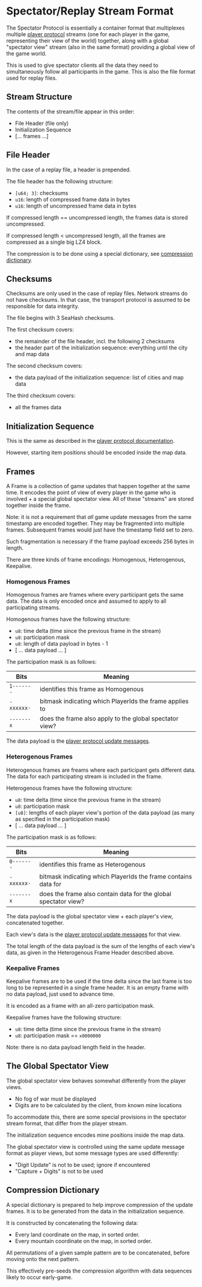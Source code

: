 # Spectator/Replay Stream Format

The Spectator Protocol is essentially a container format that multiplexes
multiple [player protocol](./dataformat-player.md) streams (one for each player in
the game, representing their view of the world) together, along with a global
"spectator view" stream (also in the same format) providing a global view
of the game world.

This is used to give spectator clients all the data they need to simultaneously
follow all participants in the game. This is also the file format used for
replay files.

## Stream Structure

The contents of the stream/file appear in this order:

 - File Header (file only)
 - Initialization Sequence
 - [... frames ...]

## File Header

In the case of a replay file, a header is prepended.

The file header has the following structure:
 - `[u64; 3]`: checksums
 - `u16`: length of compressed frame data in bytes
 - `u16`: length of uncompressed frame data in bytes

If compressed length == uncompressed length, the frames data is stored uncompressed.

If compressed length < uncompressed length, all the frames are compressed as a single big LZ4 block.

The compression is to be done using a special dictionary, see [compression dictionary](#compression-dictionary).

## Checksums

Checksums are only used in the case of replay files. Network streams do
not have checksums. In that case, the transport protocol is assumed to be
responsible for data integrity.

The file begins with 3 SeaHash checksums.

The first checksum covers:
 - the remainder of the file header, incl. the following 2 checksums
 - the header part of the initialization sequence: everything until the city and map data

The second checksum covers:
 - the data payload of the initialization sequence: list of cities and map data

The third checksum covers:
 - all the frames data

## Initialization Sequence

This is the same as described in the [player protocol documentation](./dataformat-player.md).

However, starting item positions should be encoded inside the map data.

## Frames

A Frame is a collection of game updates that happen together at the same time.
It encodes the point of view of every player in the game who is involved + a
special global spectator view. All of these "streams" are stored together inside
the frame.

Note: it is not a requirement that *all* game update messages from the same
timestamp are encoded together. They may be fragmented into multiple frames.
Subsequent frames would just have the timestamp field set to zero.

Such fragmentation is necessary if the frame payload exceeds 256 bytes in length.

There are three kinds of frame encodings: Homogenous, Heterogenous, Keepalive.

### Homogenous Frames

Homogenous frames are frames where every participant gets the same data. The data is
only encoded once and assumed to apply to all participating streams.

Homogenous frames have the following structure:
 - `u8`: time delta (time since the previous frame in the stream)
 - `u8`: participation mask
 - `u8`: length of data payload in bytes - 1
 - [ ... data payload ... ]

The participation mask is as follows:

|Bits      |Meaning                                                  |
|----------|---------------------------------------------------------|
|`1-------`| identifies this frame as Homogenous                     |
|`-xxxxxx-`| bitmask indicating which PlayerIds the frame applies to |
|`-------x`| does the frame also apply to the global spectator view? |

The data payload is the [player protocol update messages](./dataformat-player.md#gameplay-messages).

### Heterogenous Frames

Heterogenous frames are freams where each participant gets different data. The data
for each participating stream is included in the frame.

Heterogenous frames have the following structure:
 - `u8`: time delta (time since the previous frame in the stream)
 - `u8`: participation mask
 - `[u8]`: lengths of each player view's portion of the data payload (as many as specified in the participation mask)
 - [ ... data payload ... ]

The participation mask is as follows:

|Bits      |Meaning                                                          |
|----------|-----------------------------------------------------------------|
|`0-------`| identifies this frame as Heterogenous                           |
|`-xxxxxx-`| bitmask indicating which PlayerIds the frame contains data for  |
|`-------x`| does the frame also contain data for the global spectator view? |

The data payload is the global spectator view + each player's view,
concatenated together.

Each view's data is the [player protocol update
messages](./dataformat-player.md#gameplay-messages) for that view.

The total length of the data payload is the sum of the lengths of each view's
data, as given in the Heterogenous Frame Header described above.

### Keepalive Frames

Keepalive frames are to be used if the time delta since the last frame is too
long to be represented in a single frame header. It is an empty frame with no
data payload, just used to advance time.

It is encoded as a frame with an all-zero participation mask.

Keepalive frames have the following structure:
 - `u8`: time delta (time since the previous frame in the stream)
 - `u8`: participation mask == `x0000000`

Note: there is no data payload length field in the header.

## The Global Spectator View

The global spectator view behaves somewhat differently from the player views.

 - No fog of war must be displayed
 - Digits are to be calculated by the client, from known mine locations

To accommodate this, there are some special provisions in the spectator
stream format, that differ from the player stream.

The initialization sequence encodes mine positions inside the map data.

The global spectator view is controlled using the same update message format
as player views, but some message types are used differently:
 - "Digit Update" is not to be used; ignore if encountered
 - "Capture + Digits" is not to be used

## Compression Dictionary

A special dictionary is prepared to help improve compression of the update
frames. It is to be generated from the data in the initialization sequence.

It is constructed by concatenating the following data:

 - Every land coordinate on the map, in sorted order.
 - Every mountain coordinate on the map, in sorted order.

All permutations of a given sample pattern are to be concatenated, before
moving onto the next pattern.

This effectively pre-seeds the compression algorithm with data sequences
likely to occur early-game.
